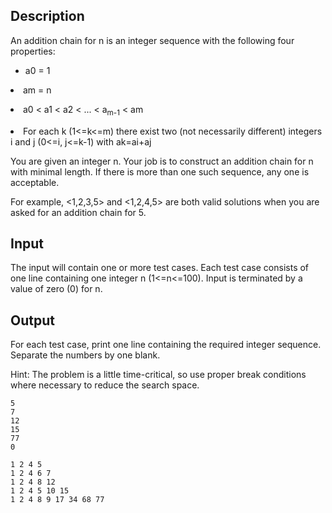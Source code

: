 <h2>Description</h2><p>An addition chain for n is an integer sequence <a0, a1,a2,...,am=""> with the following four properties:</a0,></p><p><ul><li>a0 = 1</li></ul></p><p><li>am = n</li></p><p><li>a0 &lt; a1 &lt; a2 &lt; ... &lt; a<sub>m-1</sub> &lt; am</li></p><p><li>For each k (1&lt;=k&lt;=m) there exist two (not necessarily different) integers i and j (0&lt;=i, j&lt;=k-1) with ak=ai+aj </li></p><p>You are given an integer n. Your job is to construct an addition chain for n with minimal length. If there is more than one such sequence, any one is acceptable.</p><p>For example, &lt;1,2,3,5&gt; and &lt;1,2,4,5&gt; are both valid solutions when you are asked for an addition chain for 5. </p><h2>Input</h2><p>The input will contain one or more test cases. Each test case consists of one line containing one integer n (1&lt;=n&lt;=100). Input is terminated by a value of zero (0) for n.</p><h2>Output</h2><p>For each test case, print one line containing the required integer sequence. Separate the numbers by one blank.</p><p>Hint: The problem is a little time-critical, so use proper break conditions where necessary to reduce the search space.</p>

<pre><code class="language-input1">5
7
12
15
77
0
</code></pre>

<pre><code class="language-output1">1 2 4 5
1 2 4 6 7
1 2 4 8 12
1 2 4 5 10 15
1 2 4 8 9 17 34 68 77
</code></pre>

